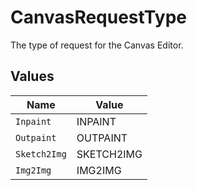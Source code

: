 # CanvasRequestType

The type of request for the Canvas Editor.


## Values

| Name         | Value        |
| ------------ | ------------ |
| `Inpaint`    | INPAINT      |
| `Outpaint`   | OUTPAINT     |
| `Sketch2Img` | SKETCH2IMG   |
| `Img2Img`    | IMG2IMG      |